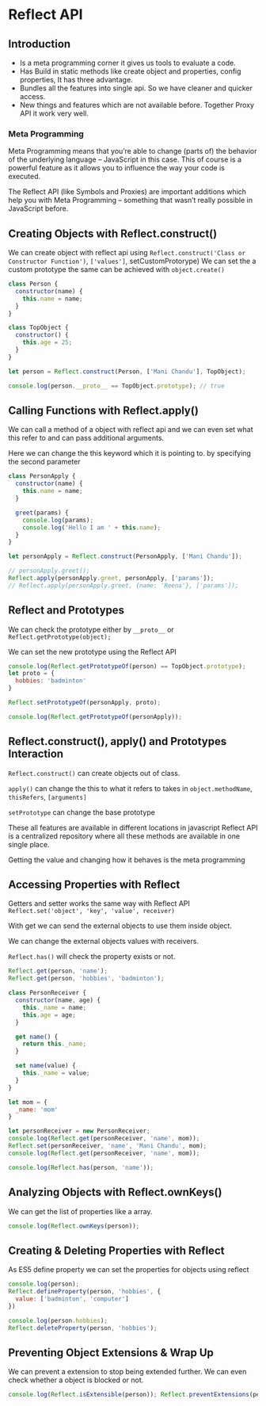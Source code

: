 # Reflect API

## Introduction

* Is a meta programming corner it gives us tools to evaluate a code.
* Has Build in static methods like create object and properties, config properties, It has three advantage.
* Bundles all the features into single api. So we have cleaner and quicker access.
* New things and features which are not available before. Together Proxy API it work very well.

### Meta Programming

Meta Programming means that you’re able to change (parts of) the behavior of the underlying language – JavaScript in this case. This of course is a powerful feature as it allows you to influence the way your code is executed.

The Reflect API (like Symbols and Proxies) are important
additions which help you with Meta Programming – something that wasn’t
really possible in JavaScript before.

## Creating Objects with Reflect.construct()

We can create object with reflect api using ```Reflect.construct('Class or Constructor Function')```, ```['values']```, setCustomProtorype)
We can set the a custom prototype the same can be achieved with ```object.create()```

```javascript
class Person {
  constructor(name) {
    this.name = name;
  }
}

class TopObject {
  constructor() {
    this.age = 25;
  }
}

let person = Reflect.construct(Person, ['Mani Chandu'], TopObject);

console.log(person.__proto__ == TopObject.prototype); // true
```

## Calling Functions with Reflect.apply()

We can call a method of a object with reflect api and we can even set what this refer to and can pass additional arguments.

Here we can change the this keyword which it is pointing to. by specifying the second parameter

```javascript
class PersonApply {
  constructor(name) {
    this.name = name;
  }

  greet(params) {
    console.log(params);
    console.log('Hello I am ' + this.name);
  }
}

let personApply = Reflect.construct(PersonApply, ['Mani Chandu']);

// personApply.greet();
Reflect.apply(personApply.greet, personApply, ['params']);
// Reflect.apply(personApply.greet, {name: 'Reena'}, ['params']);
```

## Reflect and Prototypes

We can check the prototype either by ```__proto__``` or ```Reflect.getPrototype(object);```

We can set the new prototype using the Reflect API

```javascript
console.log(Reflect.getPrototypeOf(person) == TopObject.prototype);
let proto = {
  hobbies: 'badminton'
}

Reflect.setPrototypeOf(personApply, proto);

console.log(Reflect.getPrototypeOf(personApply));
```

## Reflect.construct(), apply() and Prototypes Interaction

```Reflect.construct()``` can create objects out of class.

```apply()``` can change the this to what it refers to takes in ```object.methodName```, ```thisRefers```, ```[arguments]```

```setPrototype``` can change the base prototype

These all features are available in different locations in javascript Reflect API is a centralized repository where all these methods are available in one single place.

Getting the value and changing how it behaves is the meta programming

## Accessing Properties with Reflect

Getters and setter works the same way with Reflect API
```Reflect.set('object', 'key', 'value', receiver)```

With get we can send the external objects to use them inside object.

We can change the external objects values with receivers.

```Reflect.has()``` will check the property exists or not.

```javascript
Reflect.get(person, 'name');
Reflect.get(person, 'hobbies', 'badminton');

class PersonReceiver {
  constructor(name, age) {
    this._name = name;
    this.age = age;
  }

  get name() {
    return this._name;
  }

  set name(value) {
    this._name = value;
  }
}

let mom = {
  _name: 'mom'
}

let personReceiver = new PersonReceiver;
console.log(Reflect.get(personReceiver, 'name', mom));
Reflect.set(personReceiver, 'name', 'Mani Chandu', mom);
console.log(Reflect.get(personReceiver, 'name', mom));

console.log(Reflect.has(person, 'name'));
```

## Analyzing Objects with Reflect.ownKeys()

We can get the list of properties like a array.

```javascript
console.log(Reflect.ownKeys(person));
```

## Creating & Deleting Properties with Reflect

As ES5 define property we can set the properties for objects using reflect

```javascript
console.log(person);
Reflect.defineProperty(person, 'hobbies', {
  value: ['badminton', 'computer']
})

console.log(person.hobbies);
Reflect.deleteProperty(person, 'hobbies');
```

## Preventing Object Extensions & Wrap Up

We can prevent a extension to stop being extended further.
We can even check whether a object is blocked or not.

```javascript
console.log(Reflect.isExtensible(person)); Reflect.preventExtensions(person);
```
